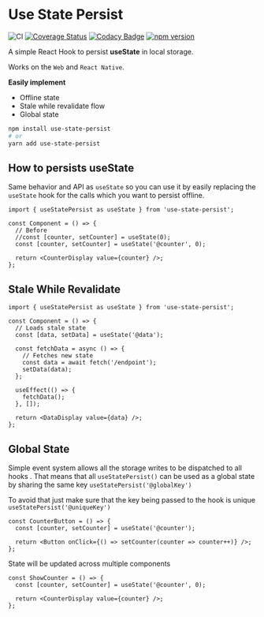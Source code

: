 # Use State Persist

![CI](https://github.com/leoafarias/use-state-persist/workflows/CI/badge.svg?branch=master) [![Coverage Status](https://coveralls.io/repos/github/leoafarias/use-state-persist/badge.svg?branch=master)](https://coveralls.io/github/leoafarias/use-state-persist?branch=master) [![Codacy Badge](https://api.codacy.com/project/badge/Grade/9b1c2ea8d9c84c2bb37a49b2adce88a5)](https://app.codacy.com/manual/leo/use-state-persist?utm_source=github.com&utm_medium=referral&utm_content=leoafarias/use-state-persist&utm_campaign=Badge_Grade_Dashboard) [![npm version](https://badgen.net/npm/v/use-state-persist)](https://www.npmjs.com/package/use-state-persist)

A simple React Hook to persist **useState** in local storage.

Works on the `Web` and `React Native`.

**Easily implement**

- Offline state
- Stale while revalidate flow
- Global state

```bash
npm install use-state-persist
# or
yarn add use-state-persist
```

## How to persists useState

Same behavior and API as `useState` so you can use it by easily replacing the `useState` hook for the calls which you want to persist offline.

```tsx
import { useStatePersist as useState } from 'use-state-persist';

const Component = () => {
  // Before
  //const [counter, setCounter] = useState(0);
  const [counter, setCounter] = useState('@counter', 0);

  return <CounterDisplay value={counter} />;
};
```

## Stale While Revalidate

```tsx
import { useStatePersist as useState } from 'use-state-persist';

const Component = () => {
  // Loads stale state
  const [data, setData] = useState('@data');

  const fetchData = async () => {
    // Fetches new state
    const data = await fetch('/endpoint');
    setData(data);
  };

  useEffect(() => {
    fetchData();
  }, []);

  return <DataDisplay value={data} />;
};
```

## Global State

Simple event system allows all the storage writes to be dispatched to all hooks . That means that all `useStatePersist()` can be used as a global state by sharing the same key `useStatePersist('@globalKey')`

To avoid that just make sure that the key being passed to the hook is unique `useStatePersist('@uniqueKey')`

```tsx
const CounterButton = () => {
  const [counter, setCounter] = useState('@counter');

  return <Button onClick={() => setCounter(counter => counter++)} />;
};
```

State will be updated across multiple components

```tsx
const ShowCounter = () => {
  const [counter, setCounter] = useState('@counter', 0);

  return <CounterDisplay value={counter} />;
};
```
